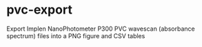 # pvc-export
Export Implen NanoPhotometer P300 PVC wavescan (absorbance spectrum) files into a PNG figure and CSV tables
